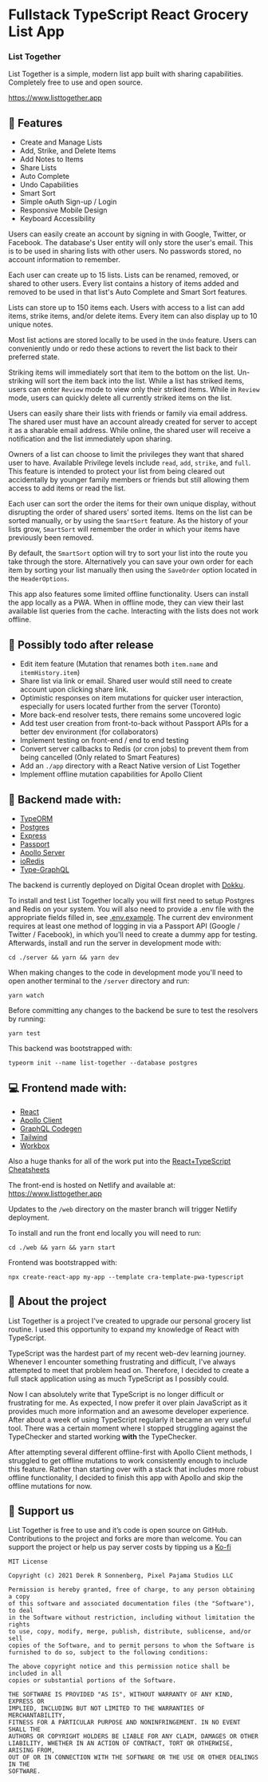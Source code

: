 # Fullstack TypeScript React Grocery List App

### **List Together**

List Together is a simple, modern list app built with sharing capabilities. Completely free to use and open source.

https://www.listtogether.app

## **🚀 Features**

- Create and Manage Lists
- Add, Strike, and Delete Items
- Add Notes to Items
- Share Lists
- Auto Complete
- Undo Capabilities
- Smart Sort
- Simple oAuth Sign-up / Login
- Responsive Mobile Design
- Keyboard Accessibility

Users can easily create an account by signing in with Google, Twitter, or Facebook. The database's User entity will only store the user's email. This is to be used in sharing lists with other users. No passwords stored, no account information to remember.

Each user can create up to 15 lists. Lists can be renamed, removed, or shared to other users. Every list contains a history of items added and removed to be used in that list's Auto Complete and Smart Sort features.

Lists can store up to 150 items each. Users with access to a list can add items, strike items, and/or delete items. Every item can also display up to 10 unique notes.

Most list actions are stored locally to be used in the `Undo` feature. Users can conveniently undo or redo these actions to revert the list back to their preferred state.

Striking items will immediately sort that item to the bottom on the list. Un-striking will sort the item back into the list. While a list has striked items, users can enter `Review` mode to view only their striked items. While in `Review` mode, users can quickly delete all currently striked items on the list.

Users can easily share their lists with friends or family via email address. The shared user must have an account already created for server to accept it as a sharable email address. While online, the shared user will receive a notification and the list immediately upon sharing.

Owners of a list can choose to limit the privileges they want that shared user to have. Available Privilege levels include `read`, `add`, `strike`, and `full`. This feature is intended to protect your list from being cleared out accidentally by younger family members or friends but still allowing them access to add items or read the list.

Each user can sort the order the items for their own unique display, without disrupting the order of shared users' sorted items. Items on the list can be sorted manually, or by using the `SmartSort` feature. As the history of your lists grow, `SmartSort` will remember the order in which your items have previously been removed.

By default, the `SmartSort` option will try to sort your list into the route you take through the store. Alternatively you can save your own order for each item by sorting your list manually then using the `SaveOrder` option located in the `HeaderOptions`.

This app also features some limited offline functionality. Users can install the app locally as a PWA. When in offline mode, they can view their last available list queries from the cache. Interacting with the lists does not work offline.

## **🤔 Possibly todo after release**

- Edit item feature (Mutation that renames both `item.name` and `itemHistory.item`)
- Share list via link or email. Shared user would still need to create account upon clicking share link.
- Optimistic responses on item mutations for quicker user interaction, especially for users located further from the server (Toronto)
- More back-end resolver tests, there remains some uncovered logic
- Add test user creation from front-to-back without Passport APIs for a better dev environment (for collaborators)
- Implement testing on front-end / end to end testing
- Convert server callbacks to Redis (or cron jobs) to prevent them from being cancelled (Only related to Smart Features)
- Add an `./app` directory with a React Native version of List Together
- Implement offline mutation capabilities for Apollo Client

## **💽 Backend made with:**

- [TypeORM](https://github.com/typeorm/typeorm)
- [Postgres](https://github.com/postgres/postgres)
- [Express](https://github.com/expressjs/session)
- [Passport](https://github.com/jaredhanson/passport)
- [Apollo Server](https://github.com/apollographql/apollo-server)
- [ioRedis](https://github.com/luin/ioredis)
- [Type-GraphQL](https://github.com/MichalLytek/type-graphql)

The backend is currently deployed on Digital Ocean droplet with [Dokku](https://github.com/dokku/dokku).

To install and test List Together locally you will first need to setup Postgres and Redis on your system. You will also need to provide a .env file with the appropriate fields filled in, see [.env.example](https://github.com/fedellen/list-together/blob/master/server/.env.example). The current dev environment requires at least one method of logging in via a Passport API (Google / Twitter / Facebook), in which you'll need to create a dummy app for testing. Afterwards, install and run the server in development mode with:

```
cd ./server && yarn && yarn dev
```

When making changes to the code in development mode you'll need to open another terminal to the `/server` directory and run:

```
yarn watch
```

Before committing any changes to the backend be sure to test the resolvers by running:

```
yarn test
```

This backend was bootstrapped with:

```
typeorm init --name list-together --database postgres
```

## **💻 Frontend made with:**

- [React](https://github.com/facebook/react)
- [Apollo Client](https://github.com/apollographql/apollo-client)
- [GraphQL Codegen](https://github.com/dotansimha/graphql-code-generator)
- [Tailwind](https://github.com/tailwindlabs/tailwindcss)
- [Workbox](https://github.com/googlechrome/workbox)

Also a huge thanks for all of the work put into the [React+TypeScript Cheatsheets](https://github.com/typescript-cheatsheets/react)

The front-end is hosted on Netlify and available at: https://www.listtogether.app

Updates to the `/web` directory on the master branch will trigger Netlify deployment.

To install and run the front end locally you will need to run:

```
cd ./web && yarn && yarn start
```

Frontend was bootstrapped with:

```
npx create-react-app my-app --template cra-template-pwa-typescript
```

## **📖 About the project**

List Together is a project I've created to upgrade our personal grocery list routine. I used this opportunity to expand my knowledge of React with TypeScript.

TypeScript was the hardest part of my recent web-dev learning journey. Whenever I encounter something frustrating and difficult, I've always attempted to meet that problem head on. Therefore, I decided to create a full stack application using as much TypeScript as I possibly could.

Now I can absolutely write that TypeScript is no longer difficult or frustrating for me. As expected, I now prefer it over plain JavaScript as it provides much more information and an awesome developer experience. After about a week of using TypeScript regularly it became an very useful tool. There was a certain moment where I stopped struggling against the TypeChecker and started working **with** the TypeChecker.

After attempting several different offline-first with Apollo Client methods, I struggled to get offline mutations to work consistently enough to include this feature. Rather than starting over with a stack that includes more robust offline functionality, I decided to finish this app with Apollo and skip the offline mutations for now.

## **💖 Support us**

List Together is free to use and it&rsquo;s code is open source on
GitHub. Contributions to the project and
forks are more than welcome. You can support the project or help us pay server costs by tipping us a [Ko-fi](https://ko-fi.com/pixelpajamastudios)

```
MIT License

Copyright (c) 2021 Derek R Sonnenberg, Pixel Pajama Studios LLC

Permission is hereby granted, free of charge, to any person obtaining a copy
of this software and associated documentation files (the "Software"), to deal
in the Software without restriction, including without limitation the rights
to use, copy, modify, merge, publish, distribute, sublicense, and/or sell
copies of the Software, and to permit persons to whom the Software is
furnished to do so, subject to the following conditions:

The above copyright notice and this permission notice shall be included in all
copies or substantial portions of the Software.

THE SOFTWARE IS PROVIDED "AS IS", WITHOUT WARRANTY OF ANY KIND, EXPRESS OR
IMPLIED, INCLUDING BUT NOT LIMITED TO THE WARRANTIES OF MERCHANTABILITY,
FITNESS FOR A PARTICULAR PURPOSE AND NONINFRINGEMENT. IN NO EVENT SHALL THE
AUTHORS OR COPYRIGHT HOLDERS BE LIABLE FOR ANY CLAIM, DAMAGES OR OTHER
LIABILITY, WHETHER IN AN ACTION OF CONTRACT, TORT OR OTHERWISE, ARISING FROM,
OUT OF OR IN CONNECTION WITH THE SOFTWARE OR THE USE OR OTHER DEALINGS IN THE
SOFTWARE.

```
